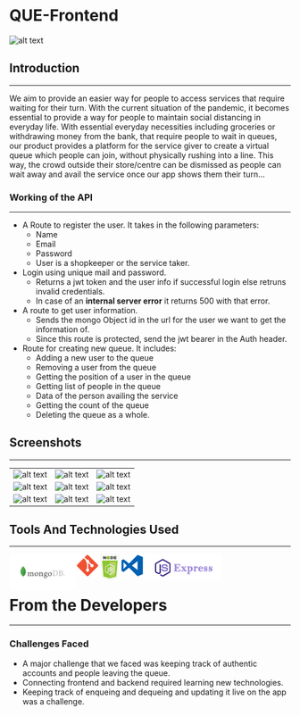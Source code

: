 # QUE-Frontend

![alt text](https://static.toiimg.com/thumb/msid-71966504,width-1200,height-900,resizemode-4/.jpg)

## Introduction
* * *

We aim to provide an easier way for people to access services that require waiting for their turn. With the current situation of the pandemic, it becomes essential to provide a way for people to maintain social distancing in everyday life. With essential everyday necessities including groceries or withdrawing money from the bank, that require people to wait in queues, our product provides a platform for the service giver to create a virtual queue which people can join, without physically rushing into a line. This way, the crowd outside their store/centre can be dismissed as people can wait away and avail the service once our app shows them their turn...

### Working of the API
* * * 
+ A Route to register the user. It takes in the following parameters: 
  - Name
  - Email
  - Password
  - User is a shopkeeper or the service taker.
+ Login using unique mail and password.
  - Returns a jwt token and the user info if successful login else retruns invalid credentials.
  - In case of an <strong>internal server error</strong> it returns 500 with that error.
+ A route to get user information.
  - Sends the mongo Object id in the url for the  user we want to get the information of.
  - Since this route is protected, send the jwt bearer in the Auth header.
+ Route for creating new queue. It includes:
  - Adding a new user to the queue
  - Removing a user from the queue
  - Getting the position of a user in the queue
  - Getting list of people in the queue
  - Data of the person availing the service
  - Getting the count of the queue
  - Deleting the queue as a whole.

## Screenshots
* * *
||||
|:----------------------------------------:|:-----------------------------------------:|:-----------------------------------------: |
| ![alt text](https://static.toiimg.com/thumb/msid-71966504,width-1200,height-900,resizemode-4/.jpg) | ![alt text](https://static.toiimg.com/thumb/msid-71966504,width-1200,height-900,resizemode-4/.jpg) | ![alt text](https://static.toiimg.com/thumb/msid-71966504,width-1200,height-900,resizemode-4/.jpg) |
| ![alt text](https://static.toiimg.com/thumb/msid-71966504,width-1200,height-900,resizemode-4/.jpg) | ![alt text](https://static.toiimg.com/thumb/msid-71966504,width-1200,height-900,resizemode-4/.jpg) | ![alt text](https://static.toiimg.com/thumb/msid-71966504,width-1200,height-900,resizemode-4/.jpg) |
| ![alt text](https://static.toiimg.com/thumb/msid-71966504,width-1200,height-900,resizemode-4/.jpg) | ![alt text](https://static.toiimg.com/thumb/msid-71966504,width-1200,height-900,resizemode-4/.jpg) | ![alt text](https://static.toiimg.com/thumb/msid-71966504,width-1200,height-900,resizemode-4/.jpg) |

## Tools And Technologies Used
* * *


<img align="left" alt="MongoDB" width="120px" src="/img/kisspng-database-logo-brand-product-design-computer-mongodb-5b6d9c941dafa2.5542815515339101641216.png" />
<img align="left" alt="Git" width="40px" src="/img/kisspng-github-repository-commit-version-control-github-5ab8bdf71d6218.7448464515220566951204.png" />
<img align="left" alt="Node" width="40px" src="/img/kisspng-node-js-javascript-npm-computer-icons-web-applicat-5ae0f85a3ac1c4.3592483215246930822407.png" />
<img align="left" alt="VS Code" width="40px" src="/img/kisspng-visual-studio-code-microsoft-visual-studio-text-ed-code-5ad11df9cab2b4.6559428115236541378303.png" />
<img align="left" alt="Express" width="140px" src="/img/kisspng-web-development-express-js-javascript-software-fra-frame-work-5b15153d24d3f6.9133133015281083491509.png" />
<br></br>

# From the Developers
* * *
### Challenges Faced
* A major challenge that we faced was keeping track of authentic accounts and people leaving the queue.
* Connecting frontend and backend required learning new technologies.
* Keeping track of enqueing and dequeing and updating it live on the app was a challenge.


